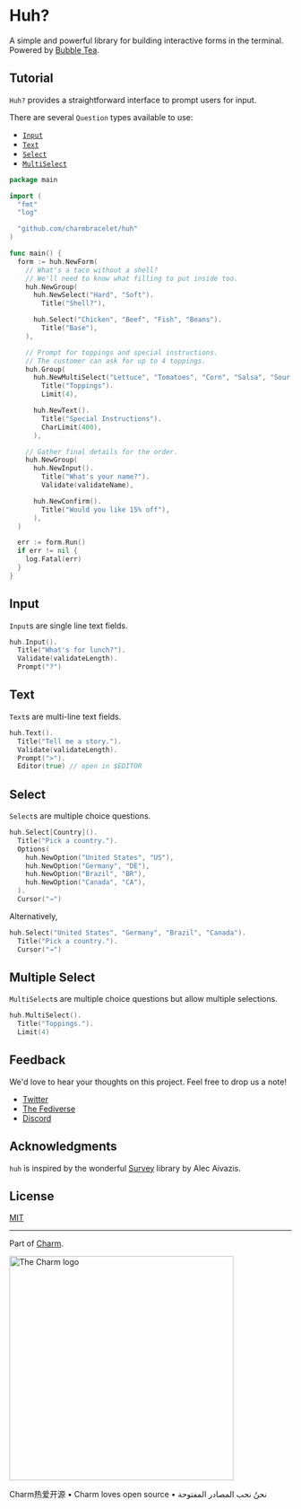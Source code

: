 # Huh?

A simple and powerful library for building interactive forms in the terminal. Powered by [Bubble Tea](https://github.com/charmbracelet/bubbletea).

## Tutorial

`Huh?` provides a straightforward interface to prompt users for input.

There are several `Question` types available to use:
* [`Input`](#input)
* [`Text`](#text)
* [`Select`](#select)
* [`MultiSelect`](#multiple-select)

```go
package main

import (
  "fmt"
  "log"

  "github.com/charmbracelet/huh"
)

func main() {
  form := huh.NewForm(
    // What's a taco without a shell?
    // We'll need to know what filling to put inside too.
    huh.NewGroup(
      huh.NewSelect("Hard", "Soft").
        Title("Shell?"),

      huh.Select("Chicken", "Beef", "Fish", "Beans").
        Title("Base"),
    ),

    // Prompt for toppings and special instructions.
    // The customer can ask for up to 4 toppings.
    huh.Group(
      huh.NewMultiSelect("Lettuce", "Tomatoes", "Corn", "Salsa", "Sour Cream", "Cheese").
        Title("Toppings").
        Limit(4),

      huh.NewText().
        Title("Special Instructions").
        CharLimit(400),
      ),

    // Gather final details for the order.
    huh.NewGroup(
      huh.NewInput().
        Title("What's your name?").
        Validate(validateName),

      huh.NewConfirm().
        Title("Would you like 15% off"),
      ),
  )

  err := form.Run()
  if err != nil {
    log.Fatal(err)
  }
}
```

## Input

`Input`s are single line text fields.

```go
huh.Input().
  Title("What's for lunch?").
  Validate(validateLength).
  Prompt("?")
```

## Text

`Text`s are multi-line text fields.

```go
huh.Text().
  Title("Tell me a story.").
  Validate(validateLength).
  Prompt(">").
  Editor(true) // open in $EDITOR
```

## Select

`Select`s are multiple choice questions.

```go
huh.Select[Country]().
  Title("Pick a country.").
  Options(
    huh.NewOption("United States", "US"),
    huh.NewOption("Germany", "DE"),
    huh.NewOption("Brazil", "BR"),
    huh.NewOption("Canada", "CA"),
  ).
  Cursor("→")
```

Alternatively,

```go
huh.Select("United States", "Germany", "Brazil", "Canada").
  Title("Pick a country.").
  Cursor("→")
```

## Multiple Select

`MultiSelect`s are multiple choice questions but allow multiple selections.

```go
huh.MultiSelect().
  Title("Toppings.").
  Limit(4)
```


## Feedback

We'd love to hear your thoughts on this project. Feel free to drop us a note!

* [Twitter](https://twitter.com/charmcli)
* [The Fediverse](https://mastodon.social/@charmcli)
* [Discord](https://charm.sh/chat)

## Acknowledgments

`huh` is inspired by the wonderful [Survey][survey] library by Alec Aivazis.

[survey]: https://github.com/AlecAivazis/survey

## License

[MIT](https://github.com/charmbracelet/bubbletea/raw/master/LICENSE)

***

Part of [Charm](https://charm.sh).

<a href="https://charm.sh/"><img alt="The Charm logo" src="https://stuff.charm.sh/charm-badge.jpg" width="400"></a>

Charm热爱开源 • Charm loves open source • نحنُ نحب المصادر المفتوحة
